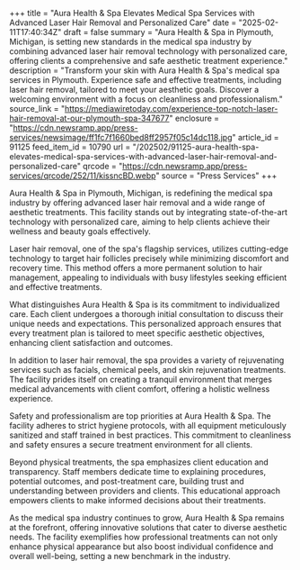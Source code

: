 +++
title = "Aura Health & Spa Elevates Medical Spa Services with Advanced Laser Hair Removal and Personalized Care"
date = "2025-02-11T17:40:34Z"
draft = false
summary = "Aura Health & Spa in Plymouth, Michigan, is setting new standards in the medical spa industry by combining advanced laser hair removal technology with personalized care, offering clients a comprehensive and safe aesthetic treatment experience."
description = "Transform your skin with Aura Health & Spa's medical spa services in Plymouth. Experience safe and effective treatments, including laser hair removal, tailored to meet your aesthetic goals. Discover a welcoming environment with a focus on cleanliness and professionalism."
source_link = "https://mediawiretoday.com/experience-top-notch-laser-hair-removal-at-our-plymouth-spa-347677"
enclosure = "https://cdn.newsramp.app/press-services/newsimage/ff1fc7f1660bed8ff2957f05c14dc118.jpg"
article_id = 91125
feed_item_id = 10790
url = "/202502/91125-aura-health-spa-elevates-medical-spa-services-with-advanced-laser-hair-removal-and-personalized-care"
qrcode = "https://cdn.newsramp.app/press-services/qrcode/252/11/kissncBD.webp"
source = "Press Services"
+++

<p>Aura Health & Spa in Plymouth, Michigan, is redefining the medical spa industry by offering advanced laser hair removal and a wide range of aesthetic treatments. This facility stands out by integrating state-of-the-art technology with personalized care, aiming to help clients achieve their wellness and beauty goals effectively.</p><p>Laser hair removal, one of the spa's flagship services, utilizes cutting-edge technology to target hair follicles precisely while minimizing discomfort and recovery time. This method offers a more permanent solution to hair management, appealing to individuals with busy lifestyles seeking efficient and effective treatments.</p><p>What distinguishes Aura Health & Spa is its commitment to individualized care. Each client undergoes a thorough initial consultation to discuss their unique needs and expectations. This personalized approach ensures that every treatment plan is tailored to meet specific aesthetic objectives, enhancing client satisfaction and outcomes.</p><p>In addition to laser hair removal, the spa provides a variety of rejuvenating services such as facials, chemical peels, and skin rejuvenation treatments. The facility prides itself on creating a tranquil environment that merges medical advancements with client comfort, offering a holistic wellness experience.</p><p>Safety and professionalism are top priorities at Aura Health & Spa. The facility adheres to strict hygiene protocols, with all equipment meticulously sanitized and staff trained in best practices. This commitment to cleanliness and safety ensures a secure treatment environment for all clients.</p><p>Beyond physical treatments, the spa emphasizes client education and transparency. Staff members dedicate time to explaining procedures, potential outcomes, and post-treatment care, building trust and understanding between providers and clients. This educational approach empowers clients to make informed decisions about their treatments.</p><p>As the medical spa industry continues to grow, Aura Health & Spa remains at the forefront, offering innovative solutions that cater to diverse aesthetic needs. The facility exemplifies how professional treatments can not only enhance physical appearance but also boost individual confidence and overall well-being, setting a new benchmark in the industry.</p>